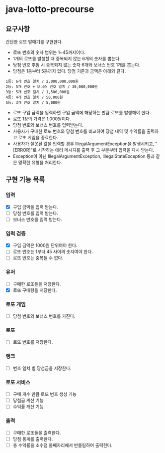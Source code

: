 # java-lotto-precourse

## 요구사항

간단한 로또 발매기를 구현한다.

- 로또 번호의 숫자 범위는 1~45까지이다.
- 1개의 로또를 발행할 때 중복되지 않는 6개의 숫자를 뽑는다.
- 당첨 번호 추첨 시 중복되지 않는 숫자 6개와 보너스 번호 1개를 뽑는다.
- 당첨은 1등부터 5등까지 있다. 당첨 기준과 금액은 아래와 같다.
```
1등: 6개 번호 일치 / 2,000,000,000원
2등: 5개 번호 + 보너스 번호 일치 / 30,000,000원
3등: 5개 번호 일치 / 1,500,000원
4등: 4개 번호 일치 / 50,000원
5등: 3개 번호 일치 / 5,000원
```
- 로또 구입 금액을 입력하면 구입 금액에 해당하는 만큼 로또를 발행해야 한다.
- 로또 1장의 가격은 1,000원이다.
- 당첨 번호와 보너스 번호를 입력받는다.
- 사용자가 구매한 로또 번호와 당첨 번호를 비교하여 당첨 내역 및 수익률을 출력하고 로또 게임을 종료한다.
- 사용자가 잘못된 값을 입력할 경우 IllegalArgumentException을 발생시키고, "[ERROR]"로 시작하는 에러 메시지를 출력 후 그 부분부터 입력을 다시 받는다.
- Exception이 아닌 IllegalArgumentException, IllegalStateException 등과 같은 명확한 유형을 처리한다.
  
## 구현 기능 목록 

### 입력
- [x] 구입 금액을 입력 받는다.
- [ ] 당첨 번호를 입력 받는다.
- [ ] 보너스 번호를 입력 받는다.

### 입력 검증
- [x] 구입 금액은 1000원 단위여야 한다.
- [ ] 로또 번호는 1부터 45 사이의 숫자여야 한다.
- [ ] 로또 번호는 중복될 수 없다.

### 유저
- [ ] 구매한 로또들을 저장한다.
- [x] 로또 구매량을 저장한다.

### 로또 게임
- [ ] 당첨 번호와 보너스 번호를 가진다.

### 로또
- [ ] 로또 번호를 저장한다.

### 랭크
- [ ] 번호 일치 별 당첨금을 저장한다.

### 로또 서비스
- [ ] 구매 개수 만큼 로또 번호 생성 기능
- [ ] 당첨금 계산 기능
- [ ] 수익률 계산 기능

### 출력
- [ ] 구매한 로또들을 출력한다.
- [ ] 당첨 통계를 출력한다.
- [ ] 총 수익률을 소수점 둘째자리에서 반올림하여 출력한다.
